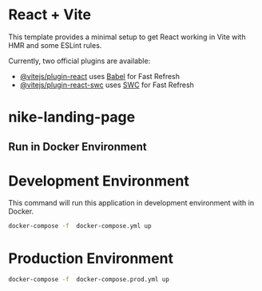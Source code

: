# React + Vite

This template provides a minimal setup to get React working in Vite with HMR and some ESLint rules.

Currently, two official plugins are available:

- [@vitejs/plugin-react](https://github.com/vitejs/vite-plugin-react/blob/main/packages/plugin-react/README.md) uses [Babel](https://babeljs.io/) for Fast Refresh
- [@vitejs/plugin-react-swc](https://github.com/vitejs/vite-plugin-react-swc) uses [SWC](https://swc.rs/) for Fast Refresh

# nike-landing-page

## Run in Docker Environment

# Development Environment

This command will run this application in development environment with in Docker.

```bash
docker-compose -f  docker-compose.yml up
```

# Production Environment

```bash
docker-compose -f  docker-compose.prod.yml up
```
